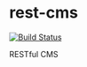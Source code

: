 # rest-cms

[![Build Status](https://travis-ci.org/pocka/rest-cms.svg?branch=master)](https://travis-ci.org/pocka/rest-cms)

RESTful CMS
